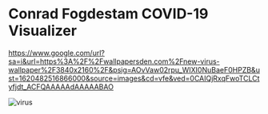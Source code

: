 # Conrad Fogdestam COVID-19 Visualizer
https://www.google.com/url?sa=i&url=https%3A%2F%2Fwallpapersden.com%2Fnew-virus-wallpaper%2F3840x2160%2F&psig=AOvVaw02rpu_WIXI0NuBaeF0HPZB&ust=1620482516866000&source=images&cd=vfe&ved=0CAIQjRxqFwoTCLCtyfjdt_ACFQAAAAAdAAAAABAO

![virus](https://user-images.githubusercontent.com/70263566/117461450-d96bdf00-af4d-11eb-914b-d9c40c8e964a.jpg)

